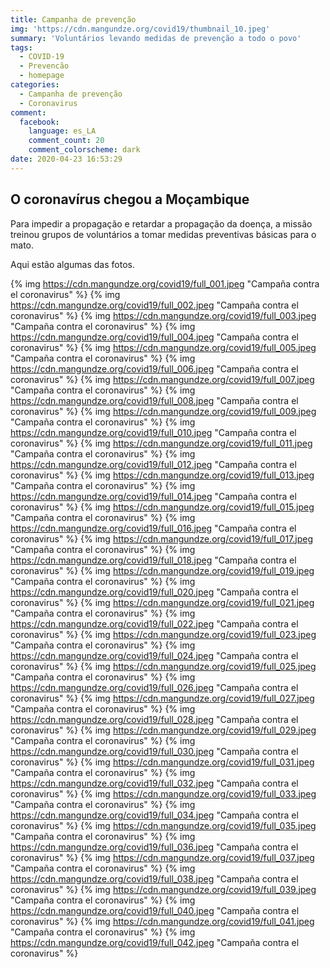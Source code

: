 ```yaml
---
title: Campanha de prevenção
img: 'https://cdn.mangundze.org/covid19/thumbnail_10.jpeg'
summary: 'Voluntários levando medidas de prevenção a todo o povo'
tags:
  - COVID-19
  - Prevencão
  - homepage
categories:
  - Campanha de prevenção
  - Coronavirus
comment:
  facebook:
    language: es_LA
    comment_count: 20
    comment_colorscheme: dark
date: 2020-04-23 16:53:29
---
```


## O coronavírus chegou a Moçambique

Para impedir a propagação e retardar a propagação da doença, a missão treinou grupos de voluntários a tomar medidas preventivas básicas para o mato.

Aqui estão algumas das fotos.


{% img https://cdn.mangundze.org/covid19/full_001.jpeg "Campaña contra el coronavirus" %}
{% img https://cdn.mangundze.org/covid19/full_002.jpeg "Campaña contra el coronavirus" %}
{% img https://cdn.mangundze.org/covid19/full_003.jpeg "Campaña contra el coronavirus" %}
{% img https://cdn.mangundze.org/covid19/full_004.jpeg "Campaña contra el coronavirus" %}
{% img https://cdn.mangundze.org/covid19/full_005.jpeg "Campaña contra el coronavirus" %}
{% img https://cdn.mangundze.org/covid19/full_006.jpeg "Campaña contra el coronavirus" %}
{% img https://cdn.mangundze.org/covid19/full_007.jpeg "Campaña contra el coronavirus" %}
{% img https://cdn.mangundze.org/covid19/full_008.jpeg "Campaña contra el coronavirus" %}
{% img https://cdn.mangundze.org/covid19/full_009.jpeg "Campaña contra el coronavirus" %}
{% img https://cdn.mangundze.org/covid19/full_010.jpeg "Campaña contra el coronavirus" %}
{% img https://cdn.mangundze.org/covid19/full_011.jpeg "Campaña contra el coronavirus" %}
{% img https://cdn.mangundze.org/covid19/full_012.jpeg "Campaña contra el coronavirus" %}
{% img https://cdn.mangundze.org/covid19/full_013.jpeg "Campaña contra el coronavirus" %}
{% img https://cdn.mangundze.org/covid19/full_014.jpeg "Campaña contra el coronavirus" %}
{% img https://cdn.mangundze.org/covid19/full_015.jpeg "Campaña contra el coronavirus" %}
{% img https://cdn.mangundze.org/covid19/full_016.jpeg "Campaña contra el coronavirus" %}
{% img https://cdn.mangundze.org/covid19/full_017.jpeg "Campaña contra el coronavirus" %}
{% img https://cdn.mangundze.org/covid19/full_018.jpeg "Campaña contra el coronavirus" %}
{% img https://cdn.mangundze.org/covid19/full_019.jpeg "Campaña contra el coronavirus" %}
{% img https://cdn.mangundze.org/covid19/full_020.jpeg "Campaña contra el coronavirus" %}
{% img https://cdn.mangundze.org/covid19/full_021.jpeg "Campaña contra el coronavirus" %}
{% img https://cdn.mangundze.org/covid19/full_022.jpeg "Campaña contra el coronavirus" %}
{% img https://cdn.mangundze.org/covid19/full_023.jpeg "Campaña contra el coronavirus" %}
{% img https://cdn.mangundze.org/covid19/full_024.jpeg "Campaña contra el coronavirus" %}
{% img https://cdn.mangundze.org/covid19/full_025.jpeg "Campaña contra el coronavirus" %}
{% img https://cdn.mangundze.org/covid19/full_026.jpeg "Campaña contra el coronavirus" %}
{% img https://cdn.mangundze.org/covid19/full_027.jpeg "Campaña contra el coronavirus" %}
{% img https://cdn.mangundze.org/covid19/full_028.jpeg "Campaña contra el coronavirus" %}
{% img https://cdn.mangundze.org/covid19/full_029.jpeg "Campaña contra el coronavirus" %}
{% img https://cdn.mangundze.org/covid19/full_030.jpeg "Campaña contra el coronavirus" %}
{% img https://cdn.mangundze.org/covid19/full_031.jpeg "Campaña contra el coronavirus" %}
{% img https://cdn.mangundze.org/covid19/full_032.jpeg "Campaña contra el coronavirus" %}
{% img https://cdn.mangundze.org/covid19/full_033.jpeg "Campaña contra el coronavirus" %}
{% img https://cdn.mangundze.org/covid19/full_034.jpeg "Campaña contra el coronavirus" %}
{% img https://cdn.mangundze.org/covid19/full_035.jpeg "Campaña contra el coronavirus" %}
{% img https://cdn.mangundze.org/covid19/full_036.jpeg "Campaña contra el coronavirus" %}
{% img https://cdn.mangundze.org/covid19/full_037.jpeg "Campaña contra el coronavirus" %}
{% img https://cdn.mangundze.org/covid19/full_038.jpeg "Campaña contra el coronavirus" %}
{% img https://cdn.mangundze.org/covid19/full_039.jpeg "Campaña contra el coronavirus" %}
{% img https://cdn.mangundze.org/covid19/full_040.jpeg "Campaña contra el coronavirus" %}
{% img https://cdn.mangundze.org/covid19/full_041.jpeg "Campaña contra el coronavirus" %}
{% img https://cdn.mangundze.org/covid19/full_042.jpeg "Campaña contra el coronavirus" %}
